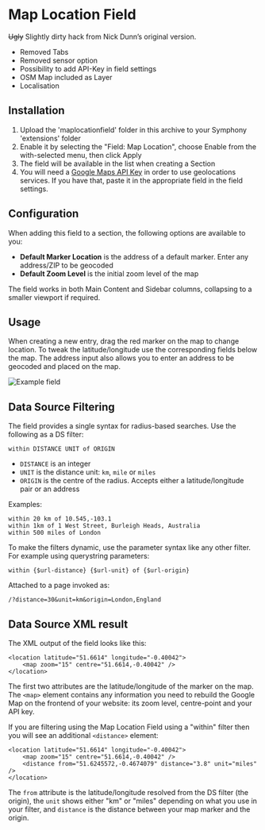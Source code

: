# Map Location Field

~~Ugly~~ Slightly dirty hack from Nick Dunn’s original version.

+ Removed Tabs
+ Removed sensor option
+ Possibility to add API-Key in field settings
+ OSM Map included as Layer
+ Localisation

## Installation

1. Upload the 'maplocationfield' folder in this archive to your Symphony 'extensions' folder
2. Enable it by selecting the "Field: Map Location", choose Enable from the with-selected menu, then click Apply
3. The field will be available in the list when creating a Section
4. You will need a [Google Maps API Key](https://developers.google.com/maps/documentation/javascript/get-api-key) in order to use geolocations services. If you have that, paste it in the appropriate field in the field settings.

## Configuration

When adding this field to a section, the following options are available to you:

* **Default Marker Location** is the address of a default marker. Enter any address/ZIP to be geocoded
* **Default Zoom Level** is the initial zoom level of the map

The field works in both Main Content and Sidebar columns, collapsing to a smaller viewport if required.

## Usage

When creating a new entry, drag the red marker on the map to change location. To tweak the latitude/longitude use the corresponding fields below the map. The address input also allows you to enter an address to be geocoded and placed on the map.

![Example field](https://cloud.githubusercontent.com/assets/446874/20055986/31cd4f4a-a4e4-11e6-934c-4a774c85d418.png)

## Data Source Filtering

The field provides a single syntax for radius-based searches. Use the following as a DS filter:

	within DISTANCE UNIT of ORIGIN

* `DISTANCE` is an integer
* `UNIT` is the distance unit: `km`, `mile` or `miles`
* `ORIGIN` is the centre of the radius. Accepts either a latitude/longitude pair or an address

Examples:

	within 20 km of 10.545,-103.1
	within 1km of 1 West Street, Burleigh Heads, Australia
	within 500 miles of London

To make the filters dynamic, use the parameter syntax like any other filter. For example using querystring parameters:

	within {$url-distance} {$url-unit} of {$url-origin}

Attached to a page invoked as:

	/?distance=30&unit=km&origin=London,England

## Data Source XML result
The XML output of the field looks like this:

	<location latitude="51.6614" longitude="-0.40042">
		<map zoom="15" centre="51.6614,-0.40042" />
	</location>

The first two attributes are the latitude/longitude of the marker on the map. The `<map>` element contains any information you need to rebuild the Google Map on the frontend of your website: its zoom level, centre-point and your API key.

If you are filtering using the Map Location Field using a "within" filter then you will see an additional `<distance>` element:

	<location latitude="51.6614" longitude="-0.40042">
		<map zoom="15" centre="51.6614,-0.40042" />
		<distance from="51.6245572,-0.4674079" distance="3.8" unit="miles" />
	</location>

The `from` attribute is the latitude/longitude resolved from the DS filter (the origin), the `unit` shows either "km" or "miles" depending on what you use in your filter, and `distance` is the distance between your map marker and the origin.